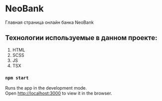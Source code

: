 # NeoBank
Главная страница онлайн банка NeoBank

## Технологии используемые в данном проекте:
1. HTML
2. SCSS
3. JS
4. TSX

### `npm start`

Runs the app in the development mode.\
Open [http://localhost:3000](http://localhost:3000) to view it in the browser.

